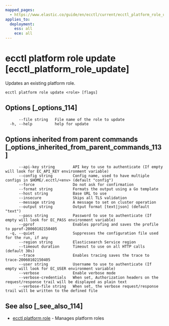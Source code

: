 ```yaml
---
mapped_pages:
  - https://www.elastic.co/guide/en/ecctl/current/ecctl_platform_role_update.html
applies_to:
  deployment:
    ess: all
    ece: all
---
```


# ecctl platform role update [ecctl_platform_role_update]

Updates an existing platform role.

```
ecctl platform role update <role> [flags]
```


## Options [_options_114]

```
      --file string   File name of the role to update
  -h, --help          help for update
```


## Options inherited from parent commands [_options_inherited_from_parent_commands_113]

```
      --api-key string        API key to use to authenticate (If empty will look for EC_API_KEY environment variable)
      --config string         Config name, used to have multiple configs in $HOME/.ecctl/<env> (default "config")
      --force                 Do not ask for confirmation
      --format string         Formats the output using a Go template
      --host string           Base URL to use
      --insecure              Skips all TLS validation
      --message string        A message to set on cluster operation
      --output string         Output format [text|json] (default "text")
      --pass string           Password to use to authenticate (If empty will look for EC_PASS environment variable)
      --pprof                 Enables pprofing and saves the profile to pprof-20060102150405
  -q, --quiet                 Suppresses the configuration file used for the run, if any
      --region string         Elasticsearch Service region
      --timeout duration      Timeout to use on all HTTP calls (default 30s)
      --trace                 Enables tracing saves the trace to trace-20060102150405
      --user string           Username to use to authenticate (If empty will look for EC_USER environment variable)
      --verbose               Enable verbose mode
      --verbose-credentials   When set, Authorization headers on the request/response trail will be displayed as plain text
      --verbose-file string   When set, the verbose request/response trail will be written to the defined file
```


## See also [_see_also_114]

* [ecctl platform role](/reference/ecctl_platform_role.md) - Manages platform roles
